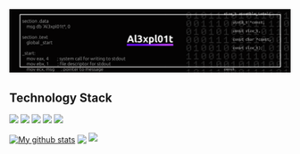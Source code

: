 <img src="https://github.com/Al3xpl01t/Al3xpl01t/blob/main/img/al3xpl01t_title.png"/>
<br/>
<h2 align="">Technology Stack</h2>
<p><img src="https://img.shields.io/badge/C-black?style=flat-square&logo=c&logoColor=white"/>
<img src="https://img.shields.io/badge/-C++-black?style=flat-square&logo=c&logoColor=white"/>
<img src="https://img.shields.io/badge/Python-black?style=flat-square&logo=python&logoColor=white"/>
<img src="https://img.shields.io/badge/-Git-black?style=flat-square&logo=git&logoColor=white"/>
<img src="https://img.shields.io/badge/-Linux-black?style=flat-square&logo=kalilinux&logoColor=white"/>
</p>

<a href="https://github.com/al3xpl01t/github-readme-stats"><img align="center" src="https://github-readme-stats.vercel.app/api?username=al3xpl01t&show_icons=true&include_all_commits=true&theme=midnight-purple&hide_border=true" alt="My github stats" /></a> <a href="https://github.com/al3xpl01t/github-readme-stats"><img align="center" src="https://github-readme-stats.vercel.app/api/top-langs/?username=al3xpl01t&layout=compact&theme=midnight-purple&hide_border=true" /></a>
<img  src="https://github-readme-streak-stats.herokuapp.com/?user=al3xpl01t&show_icons=true&locale=en&layout=compact&theme=midnight-purple&hide_border=true"/>
